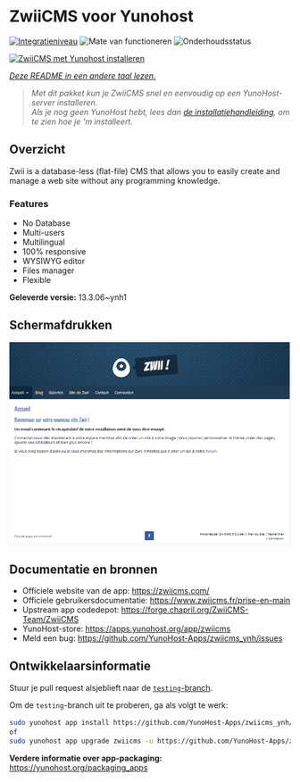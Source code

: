 <!--
NB: Deze README is automatisch gegenereerd door <https://github.com/YunoHost/apps/tree/master/tools/readme_generator>
Hij mag NIET handmatig aangepast worden.
-->

# ZwiiCMS voor Yunohost

[![Integratieniveau](https://dash.yunohost.org/integration/zwiicms.svg)](https://ci-apps.yunohost.org/ci/apps/zwiicms/) ![Mate van functioneren](https://ci-apps.yunohost.org/ci/badges/zwiicms.status.svg) ![Onderhoudsstatus](https://ci-apps.yunohost.org/ci/badges/zwiicms.maintain.svg)

[![ZwiiCMS met Yunohost installeren](https://install-app.yunohost.org/install-with-yunohost.svg)](https://install-app.yunohost.org/?app=zwiicms)

*[Deze README in een andere taal lezen.](./ALL_README.md)*

> *Met dit pakket kun je ZwiiCMS snel en eenvoudig op een YunoHost-server installeren.*  
> *Als je nog geen YunoHost hebt, lees dan [de installatiehandleiding](https://yunohost.org/install), om te zien hoe je 'm installeert.*

## Overzicht

Zwii is a database-less (flat-file) CMS that allows you to easily create and manage a web site without any programming knowledge.

### Features

- No Database
- Multi-users
- Multilingual
- 100% responsive
- WYSIWYG editor
- Files manager
- Flexible


**Geleverde versie:** 13.3.06~ynh1

## Schermafdrukken

![Schermafdrukken van ZwiiCMS](./doc/screenshots/dashboard.png)

## Documentatie en bronnen

- Officiele website van de app: <https://zwiicms.com/>
- Officiele gebruikersdocumentatie: <https://www.zwiicms.fr/prise-en-main>
- Upstream app codedepot: <https://forge.chapril.org/ZwiiCMS-Team/ZwiiCMS>
- YunoHost-store: <https://apps.yunohost.org/app/zwiicms>
- Meld een bug: <https://github.com/YunoHost-Apps/zwiicms_ynh/issues>

## Ontwikkelaarsinformatie

Stuur je pull request alsjeblieft naar de [`testing`-branch](https://github.com/YunoHost-Apps/zwiicms_ynh/tree/testing).

Om de `testing`-branch uit te proberen, ga als volgt te werk:

```bash
sudo yunohost app install https://github.com/YunoHost-Apps/zwiicms_ynh/tree/testing --debug
of
sudo yunohost app upgrade zwiicms -u https://github.com/YunoHost-Apps/zwiicms_ynh/tree/testing --debug
```

**Verdere informatie over app-packaging:** <https://yunohost.org/packaging_apps>
